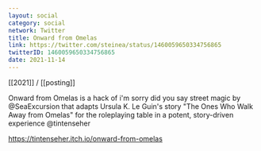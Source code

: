 ```yaml
---
layout: social
category: social
network: Twitter
title: Onward from Omelas
link: https://twitter.com/steinea/status/1460059650334756865
twitterID: 1460059650334756865
date: 2021-11-14
---
```


[[2021]] / [[posting]]

Onward from Omelas is a hack of i'm sorry did you say street magic by @SeaExcursion that adapts Ursula K. Le Guin's story "The Ones Who Walk Away from Omelas" for the roleplaying table in a potent, story-driven experience @tintenseher

<https://tintenseher.itch.io/onward-from-omelas>
